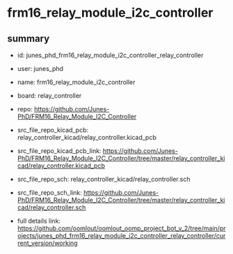 # frm16_relay_module_i2c_controller
 
## summary 
* id: junes_phd_frm16_relay_module_i2c_controller_relay_controller
* user: junes_phd
* name: frm16_relay_module_i2c_controller
* board: relay_controller
* repo: https://github.com/Junes-PhD/FRM16_Relay_Module_I2C_Controller
* src_file_repo_kicad_pcb: relay_controller_kicad/relay_controller.kicad_pcb
* src_file_repo_kicad_pcb_link: https://github.com/Junes-PhD/FRM16_Relay_Module_I2C_Controller/tree/master/relay_controller_kicad/relay_controller.kicad_pcb


* src_file_repo_sch: relay_controller_kicad/relay_controller.sch
* src_file_repo_sch_link: https://github.com/Junes-PhD/FRM16_Relay_Module_I2C_Controller/tree/master/relay_controller_kicad/relay_controller.sch
* full details link: https://github.com/oomlout/oomlout_oomp_project_bot_v_2/tree/main/projects/junes_phd_frm16_relay_module_i2c_controller_relay_controller/current_version/working  







